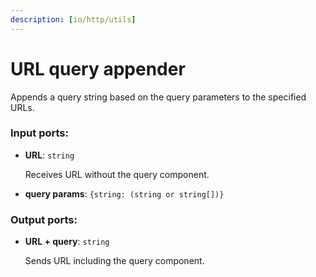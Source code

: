 ```yaml
---
description: [io/http/utils]
---
```


# URL query appender

Appends a query string based on the query parameters to the specified URLs.

### Input ports:

* __URL__: ` string `

    Receives URL without the query component.


* __query params__: ` {string: (string or string[])} `

### Output ports:

* __URL + query__: ` string `

    Sends URL including the query component.

